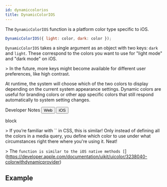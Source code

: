 ```yaml
---
id: dynamiccolorios
title: DynamicColorIOS
---
```


The `DynamicColorIOS` function is a platform color type specific to iOS.

```jsx
DynamicColorIOS({ light: color, dark: color });
```

`DynamicColorIOS` takes a single argument as an object with two keys: `dark` and `light`. These correspond to the colors you want to use for "light mode" and "dark mode" on iOS.

&gt; In the future, more keys might become available for different user preferences, like high contrast.

At runtime, the system will choose which of the two colors to display depending on the current system appearance settings. Dynamic colors are useful for branding colors or other app specific colors that still respond automatically to system setting changes.

<div className="toggler">
  <span>Developer Notes</span>
  <span role="tablist" className="toggle-devNotes">
    <button role="tab" className="button-webNote" onClick="displayTabs('devNotes', 'webNote')">Web</button>
    <button role="tab" className="button-iosNote" onClick="displayTabs('devNotes', 'iosNote')">iOS</button>
  </span>
</div>

block

&gt; If you’re familiar with `` in CSS, this is similar! Only instead of defining all the colors in a media query, you define which color to use under what circumstances right there where you're using it. Neat!

&gt; The `function is similar to the iOS native methods [`](https://developer.apple.com/documentation/uikit/uicolor/3238040-colorwithdynamicprovider)

## Example

```jsx
```
